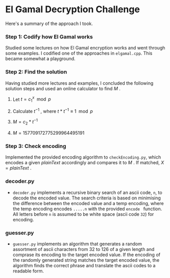 # El Gamal Decryption Challenge

Here's a summary of the approach I took. 

### Step 1: Codify how El Gamal works 

Studied some lectures on how El Gamal encryption works and went through some examples. I codified one of the approaches in `elgamal.cpp`. This became somewhat a playground. 

### Step 2: Find the solution

Having studied more lectures and examples, I concluded the following solution steps and used an online calculator to find $M$ .

1. Let $t = c_1^x \mod p$

2. Calculate $t^{-1}$ , where $t * t^{-1} \equiv 1 \mod p$

3. $M = c_2 * t^{-1}$ 

4. $M = 157709172775299964495191$ 

### Step 3: Check encoding

Implemented the provided encoding algorithm to `checkEncoding.py`, which encodes a given $plainText$ accordingly and compares it to $M$ . If matched, $X = plainText$ . 

### decoder.py
- `decoder.py` implements a recursive binary search of an ascii code, `n`, to decode the encoded value. The search criteria is based on minimising the difference between the encoded value and a temp encoding, where the temp encoding encodes `.....n` with the provided `encode ` function. All letters before `n` is assumed to be white space (ascii code `32`) for encoding. 

### guesser.py 
- `guesser.py` implements an algorithm that generates a random assortment of ascii characters from 32 to 126 of a given length and comprase its encoding to the target encoded value. If the encoding of the randomly generated string matches the target encoded value, the algorithm finds the correct phrase and translate the ascii codes to a readable form. 





